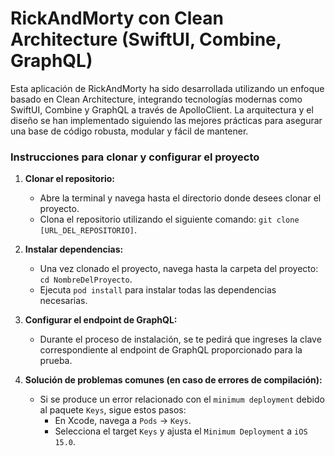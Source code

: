 # RickAndMorty con Clean Architecture (SwiftUI, Combine, GraphQL)

Esta aplicación de RickAndMorty ha sido desarrollada utilizando un enfoque basado en Clean Architecture, integrando tecnologías modernas como SwiftUI, Combine y GraphQL a través de ApolloClient. La arquitectura y el diseño se han implementado siguiendo las mejores prácticas para asegurar una base de código robusta, modular y fácil de mantener.

### Instrucciones para clonar y configurar el proyecto

1. **Clonar el repositorio:**
   - Abre la terminal y navega hasta el directorio donde desees clonar el proyecto.
   - Clona el repositorio utilizando el siguiente comando: `git clone [URL_DEL_REPOSITORIO]`.

2. **Instalar dependencias:**
   - Una vez clonado el proyecto, navega hasta la carpeta del proyecto: `cd NombreDelProyecto`.
   - Ejecuta `pod install` para instalar todas las dependencias necesarias.

3. **Configurar el endpoint de GraphQL:**
   - Durante el proceso de instalación, se te pedirá que ingreses la clave correspondiente al endpoint de GraphQL proporcionado para la prueba.

4. **Solución de problemas comunes (en caso de errores de compilación):**
   - Si se produce un error relacionado con el `minimum deployment` debido al paquete `Keys`, sigue estos pasos:
     - En Xcode, navega a `Pods` -> `Keys`.
     - Selecciona el target `Keys` y ajusta el `Minimum Deployment` a `iOS 15.0`.
